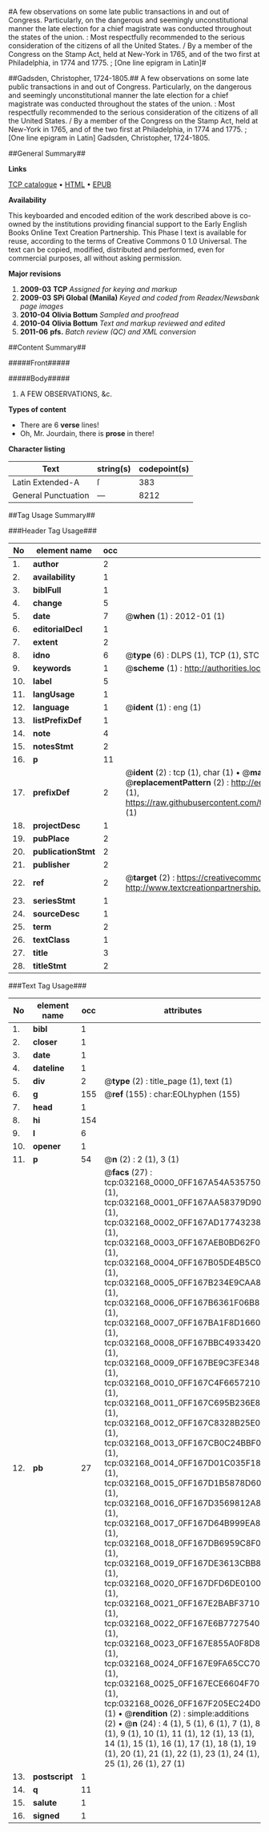 #A few observations on some late public transactions in and out of Congress. Particularly, on the dangerous and seemingly unconstitutional manner the late election for a chief magistrate was conducted throughout the states of the union. : Most respectfully recommended to the serious consideration of the citizens of all the United States. / By a member of the Congress on the Stamp Act, held at New-York in 1765, and of the two first at Philadelphia, in 1774 and 1775. ; [One line epigram in Latin]#

##Gadsden, Christopher, 1724-1805.##
A few observations on some late public transactions in and out of Congress. Particularly, on the dangerous and seemingly unconstitutional manner the late election for a chief magistrate was conducted throughout the states of the union. : Most respectfully recommended to the serious consideration of the citizens of all the United States. / By a member of the Congress on the Stamp Act, held at New-York in 1765, and of the two first at Philadelphia, in 1774 and 1775. ; [One line epigram in Latin]
Gadsden, Christopher, 1724-1805.

##General Summary##

**Links**

[TCP catalogue](http://www.ota.ox.ac.uk/tcp/)  • 
[HTML](http://tei.it.ox.ac.uk/tcp/Texts-HTML/free/N24/N24325.html)  • 
[EPUB](http://tei.it.ox.ac.uk/tcp/Texts-EPUB/free/N24/N24325.epub)

**Availability**

This keyboarded and encoded edition of the
	       work described above is co-owned by the institutions
	       providing financial support to the Early English Books
	       Online Text Creation Partnership. This Phase I text is
	       available for reuse, according to the terms of Creative
	       Commons 0 1.0 Universal. The text can be copied,
	       modified, distributed and performed, even for
	       commercial purposes, all without asking permission.

**Major revisions**

1. __2009-03__ __TCP__ *Assigned for keying and markup*
1. __2009-03__ __SPi Global (Manila)__ *Keyed and coded from Readex/Newsbank page images*
1. __2010-04__ __Olivia Bottum__ *Sampled and proofread*
1. __2010-04__ __Olivia Bottum__ *Text and markup reviewed and edited*
1. __2011-06__ __pfs.__ *Batch review (QC) and XML conversion*

##Content Summary##

#####Front#####

#####Body#####

1. A FEW OBSERVATIONS, &c.

**Types of content**

  * There are 6 **verse** lines!
  * Oh, Mr. Jourdain, there is **prose** in there!

**Character listing**


|Text|string(s)|codepoint(s)|
|---|---|---|
|Latin Extended-A|ſ|383|
|General Punctuation|—|8212|

##Tag Usage Summary##

###Header Tag Usage###

|No|element name|occ|attributes|
|---|---|---|---|
|1.|__author__|2||
|2.|__availability__|1||
|3.|__biblFull__|1||
|4.|__change__|5||
|5.|__date__|7| @__when__ (1) : 2012-01 (1)|
|6.|__editorialDecl__|1||
|7.|__extent__|2||
|8.|__idno__|6| @__type__ (6) : DLPS (1), TCP (1), STC (1), NOTIS (1), IMAGE-SET (1), EVANS-CITATION (1)|
|9.|__keywords__|1| @__scheme__ (1) : http://authorities.loc.gov/ (1)|
|10.|__label__|5||
|11.|__langUsage__|1||
|12.|__language__|1| @__ident__ (1) : eng (1)|
|13.|__listPrefixDef__|1||
|14.|__note__|4||
|15.|__notesStmt__|2||
|16.|__p__|11||
|17.|__prefixDef__|2| @__ident__ (2) : tcp (1), char (1)  •  @__matchPattern__ (2) : ([0-9\-]+):([0-9IVX]+) (1), (.+) (1)  •  @__replacementPattern__ (2) : http://eebo.chadwyck.com/downloadtiff?vid=$1&page=$2 (1), https://raw.githubusercontent.com/textcreationpartnership/Texts/master/tcpchars.xml#$1 (1)|
|18.|__projectDesc__|1||
|19.|__pubPlace__|2||
|20.|__publicationStmt__|2||
|21.|__publisher__|2||
|22.|__ref__|2| @__target__ (2) : https://creativecommons.org/publicdomain/zero/1.0/ (1), http://www.textcreationpartnership.org/docs/. (1)|
|23.|__seriesStmt__|1||
|24.|__sourceDesc__|1||
|25.|__term__|2||
|26.|__textClass__|1||
|27.|__title__|3||
|28.|__titleStmt__|2||


###Text Tag Usage###

|No|element name|occ|attributes|
|---|---|---|---|
|1.|__bibl__|1||
|2.|__closer__|1||
|3.|__date__|1||
|4.|__dateline__|1||
|5.|__div__|2| @__type__ (2) : title_page (1), text (1)|
|6.|__g__|155| @__ref__ (155) : char:EOLhyphen (155)|
|7.|__head__|1||
|8.|__hi__|154||
|9.|__l__|6||
|10.|__opener__|1||
|11.|__p__|54| @__n__ (2) : 2 (1), 3 (1)|
|12.|__pb__|27| @__facs__ (27) : tcp:032168_0000_0FF167A54A535750 (1), tcp:032168_0001_0FF167AA58379D90 (1), tcp:032168_0002_0FF167AD17743238 (1), tcp:032168_0003_0FF167AEB0BD62F0 (1), tcp:032168_0004_0FF167B05DE4B5C0 (1), tcp:032168_0005_0FF167B234E9CAA8 (1), tcp:032168_0006_0FF167B6361F06B8 (1), tcp:032168_0007_0FF167BA1F8D1660 (1), tcp:032168_0008_0FF167BBC4933420 (1), tcp:032168_0009_0FF167BE9C3FE348 (1), tcp:032168_0010_0FF167C4F6657210 (1), tcp:032168_0011_0FF167C695B236E8 (1), tcp:032168_0012_0FF167C8328B25E0 (1), tcp:032168_0013_0FF167CB0C24BBF0 (1), tcp:032168_0014_0FF167D01C035F18 (1), tcp:032168_0015_0FF167D1B5878D60 (1), tcp:032168_0016_0FF167D3569812A8 (1), tcp:032168_0017_0FF167D64B999EA8 (1), tcp:032168_0018_0FF167DB6959C8F0 (1), tcp:032168_0019_0FF167DE3613CBB8 (1), tcp:032168_0020_0FF167DFD6DE0100 (1), tcp:032168_0021_0FF167E2BABF3710 (1), tcp:032168_0022_0FF167E6B7727540 (1), tcp:032168_0023_0FF167E855A0F8D8 (1), tcp:032168_0024_0FF167E9FA65CC70 (1), tcp:032168_0025_0FF167ECE6604F70 (1), tcp:032168_0026_0FF167F205EC24D0 (1)  •  @__rendition__ (2) : simple:additions (2)  •  @__n__ (24) : 4 (1), 5 (1), 6 (1), 7 (1), 8 (1), 9 (1), 10 (1), 11 (1), 12 (1), 13 (1), 14 (1), 15 (1), 16 (1), 17 (1), 18 (1), 19 (1), 20 (1), 21 (1), 22 (1), 23 (1), 24 (1), 25 (1), 26 (1), 27 (1)|
|13.|__postscript__|1||
|14.|__q__|11||
|15.|__salute__|1||
|16.|__signed__|1||
